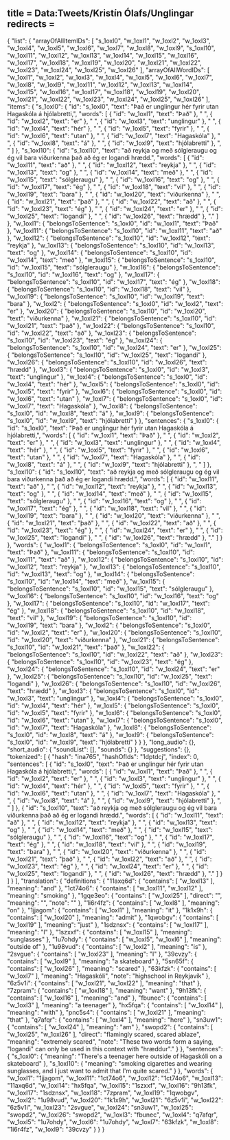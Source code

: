title = Data:Tweets/Kristín Ólafs/Unglingar
redirects =
---

{
    "list": {
        "arrayOfAllItemIDs": [
            "s_1oxl0",
            "w_1oxl1",
            "w_1oxl2",
            "w_1oxl3",
            "w_1oxl4",
            "w_1oxl5",
            "w_1oxl6",
            "w_1oxl7",
            "w_1oxl8",
            "w_1oxl9",
            "s_1oxl10",
            "w_1oxl11",
            "w_1oxl12",
            "w_1oxl13",
            "w_1oxl14",
            "w_1oxl15",
            "w_1oxl16",
            "w_1oxl17",
            "w_1oxl18",
            "w_1oxl19",
            "w_1oxl20",
            "w_1oxl21",
            "w_1oxl22",
            "w_1oxl23",
            "w_1oxl24",
            "w_1oxl25",
            "w_1oxl26"
        ],
        "arrayOfAllWordIDs": [
            "w_1oxl1",
            "w_1oxl2",
            "w_1oxl3",
            "w_1oxl4",
            "w_1oxl5",
            "w_1oxl6",
            "w_1oxl7",
            "w_1oxl8",
            "w_1oxl9",
            "w_1oxl11",
            "w_1oxl12",
            "w_1oxl13",
            "w_1oxl14",
            "w_1oxl15",
            "w_1oxl16",
            "w_1oxl17",
            "w_1oxl18",
            "w_1oxl19",
            "w_1oxl20",
            "w_1oxl21",
            "w_1oxl22",
            "w_1oxl23",
            "w_1oxl24",
            "w_1oxl25",
            "w_1oxl26"
        ],
        "items": {
            "s_1oxl0": {
                "id": "s_1oxl0",
                "text": "Það er unglingur hér fyrir utan Hagaskóla á hjólabretti,",
                "words": [
                    {
                        "id": "w_1oxl1",
                        "text": "Það"
                    },
                    " ",
                    {
                        "id": "w_1oxl2",
                        "text": "er"
                    },
                    " ",
                    {
                        "id": "w_1oxl3",
                        "text": "unglingur"
                    },
                    " ",
                    {
                        "id": "w_1oxl4",
                        "text": "hér"
                    },
                    " ",
                    {
                        "id": "w_1oxl5",
                        "text": "fyrir"
                    },
                    " ",
                    {
                        "id": "w_1oxl6",
                        "text": "utan"
                    },
                    " ",
                    {
                        "id": "w_1oxl7",
                        "text": "Hagaskóla"
                    },
                    " ",
                    {
                        "id": "w_1oxl8",
                        "text": "á"
                    },
                    " ",
                    {
                        "id": "w_1oxl9",
                        "text": "hjólabretti"
                    },
                    ", "
                ]
            },
            "s_1oxl10": {
                "id": "s_1oxl10",
                "text": "að reykja og með sólgleraugu og ég vil bara viðurkenna það að ég er logandi hrædd.",
                "words": [
                    {
                        "id": "w_1oxl11",
                        "text": "að"
                    },
                    " ",
                    {
                        "id": "w_1oxl12",
                        "text": "reykja"
                    },
                    " ",
                    {
                        "id": "w_1oxl13",
                        "text": "og"
                    },
                    " ",
                    {
                        "id": "w_1oxl14",
                        "text": "með"
                    },
                    " ",
                    {
                        "id": "w_1oxl15",
                        "text": "sólgleraugu"
                    },
                    " ",
                    {
                        "id": "w_1oxl16",
                        "text": "og"
                    },
                    " ",
                    {
                        "id": "w_1oxl17",
                        "text": "ég"
                    },
                    " ",
                    {
                        "id": "w_1oxl18",
                        "text": "vil"
                    },
                    " ",
                    {
                        "id": "w_1oxl19",
                        "text": "bara"
                    },
                    " ",
                    {
                        "id": "w_1oxl20",
                        "text": "viðurkenna"
                    },
                    " ",
                    {
                        "id": "w_1oxl21",
                        "text": "það"
                    },
                    " ",
                    {
                        "id": "w_1oxl22",
                        "text": "að"
                    },
                    " ",
                    {
                        "id": "w_1oxl23",
                        "text": "ég"
                    },
                    " ",
                    {
                        "id": "w_1oxl24",
                        "text": "er"
                    },
                    " ",
                    {
                        "id": "w_1oxl25",
                        "text": "logandi"
                    },
                    " ",
                    {
                        "id": "w_1oxl26",
                        "text": "hrædd"
                    },
                    "."
                ]
            },
            "w_1oxl1": {
                "belongsToSentence": "s_1oxl0",
                "id": "w_1oxl1",
                "text": "Það"
            },
            "w_1oxl11": {
                "belongsToSentence": "s_1oxl10",
                "id": "w_1oxl11",
                "text": "að"
            },
            "w_1oxl12": {
                "belongsToSentence": "s_1oxl10",
                "id": "w_1oxl12",
                "text": "reykja"
            },
            "w_1oxl13": {
                "belongsToSentence": "s_1oxl10",
                "id": "w_1oxl13",
                "text": "og"
            },
            "w_1oxl14": {
                "belongsToSentence": "s_1oxl10",
                "id": "w_1oxl14",
                "text": "með"
            },
            "w_1oxl15": {
                "belongsToSentence": "s_1oxl10",
                "id": "w_1oxl15",
                "text": "sólgleraugu"
            },
            "w_1oxl16": {
                "belongsToSentence": "s_1oxl10",
                "id": "w_1oxl16",
                "text": "og"
            },
            "w_1oxl17": {
                "belongsToSentence": "s_1oxl10",
                "id": "w_1oxl17",
                "text": "ég"
            },
            "w_1oxl18": {
                "belongsToSentence": "s_1oxl10",
                "id": "w_1oxl18",
                "text": "vil"
            },
            "w_1oxl19": {
                "belongsToSentence": "s_1oxl10",
                "id": "w_1oxl19",
                "text": "bara"
            },
            "w_1oxl2": {
                "belongsToSentence": "s_1oxl0",
                "id": "w_1oxl2",
                "text": "er"
            },
            "w_1oxl20": {
                "belongsToSentence": "s_1oxl10",
                "id": "w_1oxl20",
                "text": "viðurkenna"
            },
            "w_1oxl21": {
                "belongsToSentence": "s_1oxl10",
                "id": "w_1oxl21",
                "text": "það"
            },
            "w_1oxl22": {
                "belongsToSentence": "s_1oxl10",
                "id": "w_1oxl22",
                "text": "að"
            },
            "w_1oxl23": {
                "belongsToSentence": "s_1oxl10",
                "id": "w_1oxl23",
                "text": "ég"
            },
            "w_1oxl24": {
                "belongsToSentence": "s_1oxl10",
                "id": "w_1oxl24",
                "text": "er"
            },
            "w_1oxl25": {
                "belongsToSentence": "s_1oxl10",
                "id": "w_1oxl25",
                "text": "logandi"
            },
            "w_1oxl26": {
                "belongsToSentence": "s_1oxl10",
                "id": "w_1oxl26",
                "text": "hrædd"
            },
            "w_1oxl3": {
                "belongsToSentence": "s_1oxl0",
                "id": "w_1oxl3",
                "text": "unglingur"
            },
            "w_1oxl4": {
                "belongsToSentence": "s_1oxl0",
                "id": "w_1oxl4",
                "text": "hér"
            },
            "w_1oxl5": {
                "belongsToSentence": "s_1oxl0",
                "id": "w_1oxl5",
                "text": "fyrir"
            },
            "w_1oxl6": {
                "belongsToSentence": "s_1oxl0",
                "id": "w_1oxl6",
                "text": "utan"
            },
            "w_1oxl7": {
                "belongsToSentence": "s_1oxl0",
                "id": "w_1oxl7",
                "text": "Hagaskóla"
            },
            "w_1oxl8": {
                "belongsToSentence": "s_1oxl0",
                "id": "w_1oxl8",
                "text": "á"
            },
            "w_1oxl9": {
                "belongsToSentence": "s_1oxl0",
                "id": "w_1oxl9",
                "text": "hjólabretti"
            }
        },
        "sentences": {
            "s_1oxl0": {
                "id": "s_1oxl0",
                "text": "Það er unglingur hér fyrir utan Hagaskóla á hjólabretti,",
                "words": [
                    {
                        "id": "w_1oxl1",
                        "text": "Það"
                    },
                    " ",
                    {
                        "id": "w_1oxl2",
                        "text": "er"
                    },
                    " ",
                    {
                        "id": "w_1oxl3",
                        "text": "unglingur"
                    },
                    " ",
                    {
                        "id": "w_1oxl4",
                        "text": "hér"
                    },
                    " ",
                    {
                        "id": "w_1oxl5",
                        "text": "fyrir"
                    },
                    " ",
                    {
                        "id": "w_1oxl6",
                        "text": "utan"
                    },
                    " ",
                    {
                        "id": "w_1oxl7",
                        "text": "Hagaskóla"
                    },
                    " ",
                    {
                        "id": "w_1oxl8",
                        "text": "á"
                    },
                    " ",
                    {
                        "id": "w_1oxl9",
                        "text": "hjólabretti"
                    },
                    ", "
                ]
            },
            "s_1oxl10": {
                "id": "s_1oxl10",
                "text": "að reykja og með sólgleraugu og ég vil bara viðurkenna það að ég er logandi hrædd.",
                "words": [
                    {
                        "id": "w_1oxl11",
                        "text": "að"
                    },
                    " ",
                    {
                        "id": "w_1oxl12",
                        "text": "reykja"
                    },
                    " ",
                    {
                        "id": "w_1oxl13",
                        "text": "og"
                    },
                    " ",
                    {
                        "id": "w_1oxl14",
                        "text": "með"
                    },
                    " ",
                    {
                        "id": "w_1oxl15",
                        "text": "sólgleraugu"
                    },
                    " ",
                    {
                        "id": "w_1oxl16",
                        "text": "og"
                    },
                    " ",
                    {
                        "id": "w_1oxl17",
                        "text": "ég"
                    },
                    " ",
                    {
                        "id": "w_1oxl18",
                        "text": "vil"
                    },
                    " ",
                    {
                        "id": "w_1oxl19",
                        "text": "bara"
                    },
                    " ",
                    {
                        "id": "w_1oxl20",
                        "text": "viðurkenna"
                    },
                    " ",
                    {
                        "id": "w_1oxl21",
                        "text": "það"
                    },
                    " ",
                    {
                        "id": "w_1oxl22",
                        "text": "að"
                    },
                    " ",
                    {
                        "id": "w_1oxl23",
                        "text": "ég"
                    },
                    " ",
                    {
                        "id": "w_1oxl24",
                        "text": "er"
                    },
                    " ",
                    {
                        "id": "w_1oxl25",
                        "text": "logandi"
                    },
                    " ",
                    {
                        "id": "w_1oxl26",
                        "text": "hrædd"
                    },
                    "."
                ]
            }
        },
        "words": {
            "w_1oxl1": {
                "belongsToSentence": "s_1oxl0",
                "id": "w_1oxl1",
                "text": "Það"
            },
            "w_1oxl11": {
                "belongsToSentence": "s_1oxl10",
                "id": "w_1oxl11",
                "text": "að"
            },
            "w_1oxl12": {
                "belongsToSentence": "s_1oxl10",
                "id": "w_1oxl12",
                "text": "reykja"
            },
            "w_1oxl13": {
                "belongsToSentence": "s_1oxl10",
                "id": "w_1oxl13",
                "text": "og"
            },
            "w_1oxl14": {
                "belongsToSentence": "s_1oxl10",
                "id": "w_1oxl14",
                "text": "með"
            },
            "w_1oxl15": {
                "belongsToSentence": "s_1oxl10",
                "id": "w_1oxl15",
                "text": "sólgleraugu"
            },
            "w_1oxl16": {
                "belongsToSentence": "s_1oxl10",
                "id": "w_1oxl16",
                "text": "og"
            },
            "w_1oxl17": {
                "belongsToSentence": "s_1oxl10",
                "id": "w_1oxl17",
                "text": "ég"
            },
            "w_1oxl18": {
                "belongsToSentence": "s_1oxl10",
                "id": "w_1oxl18",
                "text": "vil"
            },
            "w_1oxl19": {
                "belongsToSentence": "s_1oxl10",
                "id": "w_1oxl19",
                "text": "bara"
            },
            "w_1oxl2": {
                "belongsToSentence": "s_1oxl0",
                "id": "w_1oxl2",
                "text": "er"
            },
            "w_1oxl20": {
                "belongsToSentence": "s_1oxl10",
                "id": "w_1oxl20",
                "text": "viðurkenna"
            },
            "w_1oxl21": {
                "belongsToSentence": "s_1oxl10",
                "id": "w_1oxl21",
                "text": "það"
            },
            "w_1oxl22": {
                "belongsToSentence": "s_1oxl10",
                "id": "w_1oxl22",
                "text": "að"
            },
            "w_1oxl23": {
                "belongsToSentence": "s_1oxl10",
                "id": "w_1oxl23",
                "text": "ég"
            },
            "w_1oxl24": {
                "belongsToSentence": "s_1oxl10",
                "id": "w_1oxl24",
                "text": "er"
            },
            "w_1oxl25": {
                "belongsToSentence": "s_1oxl10",
                "id": "w_1oxl25",
                "text": "logandi"
            },
            "w_1oxl26": {
                "belongsToSentence": "s_1oxl10",
                "id": "w_1oxl26",
                "text": "hrædd"
            },
            "w_1oxl3": {
                "belongsToSentence": "s_1oxl0",
                "id": "w_1oxl3",
                "text": "unglingur"
            },
            "w_1oxl4": {
                "belongsToSentence": "s_1oxl0",
                "id": "w_1oxl4",
                "text": "hér"
            },
            "w_1oxl5": {
                "belongsToSentence": "s_1oxl0",
                "id": "w_1oxl5",
                "text": "fyrir"
            },
            "w_1oxl6": {
                "belongsToSentence": "s_1oxl0",
                "id": "w_1oxl6",
                "text": "utan"
            },
            "w_1oxl7": {
                "belongsToSentence": "s_1oxl0",
                "id": "w_1oxl7",
                "text": "Hagaskóla"
            },
            "w_1oxl8": {
                "belongsToSentence": "s_1oxl0",
                "id": "w_1oxl8",
                "text": "á"
            },
            "w_1oxl9": {
                "belongsToSentence": "s_1oxl0",
                "id": "w_1oxl9",
                "text": "hjólabretti"
            }
        }
    },
    "long_audio": {},
    "short_audio": {
        "soundList": [],
        "sounds": {}
    },
    "suggestions": {},
    "tokenized": [
        {
            "hash": "ina765",
            "hashOfIds": "1dptdcj",
            "index": 0,
            "sentences": [
                {
                    "id": "s_1oxl0",
                    "text": "Það er unglingur hér fyrir utan Hagaskóla á hjólabretti,",
                    "words": [
                        {
                            "id": "w_1oxl1",
                            "text": "Það"
                        },
                        " ",
                        {
                            "id": "w_1oxl2",
                            "text": "er"
                        },
                        " ",
                        {
                            "id": "w_1oxl3",
                            "text": "unglingur"
                        },
                        " ",
                        {
                            "id": "w_1oxl4",
                            "text": "hér"
                        },
                        " ",
                        {
                            "id": "w_1oxl5",
                            "text": "fyrir"
                        },
                        " ",
                        {
                            "id": "w_1oxl6",
                            "text": "utan"
                        },
                        " ",
                        {
                            "id": "w_1oxl7",
                            "text": "Hagaskóla"
                        },
                        " ",
                        {
                            "id": "w_1oxl8",
                            "text": "á"
                        },
                        " ",
                        {
                            "id": "w_1oxl9",
                            "text": "hjólabretti"
                        },
                        ", "
                    ]
                },
                {
                    "id": "s_1oxl10",
                    "text": "að reykja og með sólgleraugu og ég vil bara viðurkenna það að ég er logandi hrædd.",
                    "words": [
                        {
                            "id": "w_1oxl11",
                            "text": "að"
                        },
                        " ",
                        {
                            "id": "w_1oxl12",
                            "text": "reykja"
                        },
                        " ",
                        {
                            "id": "w_1oxl13",
                            "text": "og"
                        },
                        " ",
                        {
                            "id": "w_1oxl14",
                            "text": "með"
                        },
                        " ",
                        {
                            "id": "w_1oxl15",
                            "text": "sólgleraugu"
                        },
                        " ",
                        {
                            "id": "w_1oxl16",
                            "text": "og"
                        },
                        " ",
                        {
                            "id": "w_1oxl17",
                            "text": "ég"
                        },
                        " ",
                        {
                            "id": "w_1oxl18",
                            "text": "vil"
                        },
                        " ",
                        {
                            "id": "w_1oxl19",
                            "text": "bara"
                        },
                        " ",
                        {
                            "id": "w_1oxl20",
                            "text": "viðurkenna"
                        },
                        " ",
                        {
                            "id": "w_1oxl21",
                            "text": "það"
                        },
                        " ",
                        {
                            "id": "w_1oxl22",
                            "text": "að"
                        },
                        " ",
                        {
                            "id": "w_1oxl23",
                            "text": "ég"
                        },
                        " ",
                        {
                            "id": "w_1oxl24",
                            "text": "er"
                        },
                        " ",
                        {
                            "id": "w_1oxl25",
                            "text": "logandi"
                        },
                        " ",
                        {
                            "id": "w_1oxl26",
                            "text": "hrædd"
                        },
                        "."
                    ]
                }
            ]
        }
    ],
    "translation": {
        "definitions": {
            "11axq6d": {
                "contains": [
                    "w_1oxl13"
                ],
                "meaning": "and"
            },
            "1ct74o6": {
                "contains": [
                    "w_1oxl11",
                    "w_1oxl12"
                ],
                "meaning": "smoking"
            },
            "1gqe3eo": {
                "contains": [
                    "w_1oxl25"
                ],
                "direct": "",
                "meaning": "",
                "note": ""
            },
            "1i6r4fz": {
                "contains": [
                    "w_1oxl8"
                ],
                "meaning": "on"
            },
            "1jjagom": {
                "contains": [
                    "w_1oxl1"
                ],
                "meaning": "it"
            },
            "1k1x9h": {
                "contains": [
                    "w_1oxl20"
                ],
                "meaning": "admit"
            },
            "1qwobgv": {
                "contains": [
                    "w_1oxl19"
                ],
                "meaning": "just"
            },
            "1sdznsx": {
                "contains": [
                    "w_1oxl17"
                ],
                "meaning": "I"
            },
            "1szxxf": {
                "contains": [
                    "w_1oxl15"
                ],
                "meaning": "sunglasses"
            },
            "1u7ohdy": {
                "contains": [
                    "w_1oxl5",
                    "w_1oxl6"
                ],
                "meaning": "outside of"
            },
            "1u98vud": {
                "contains": [
                    "w_1oxl2"
                ],
                "meaning": "is"
            },
            "2svgue": {
                "contains": [
                    "w_1oxl23"
                ],
                "meaning": "I"
            },
            "39cvzy": {
                "contains": [
                    "w_1oxl9"
                ],
                "meaning": "a skateboard"
            },
            "5sn65f": {
                "contains": [
                    "w_1oxl26"
                ],
                "meaning": "scared"
            },
            "63kfzk": {
                "contains": [
                    "w_1oxl7"
                ],
                "meaning": "Hagaskóli",
                "note": "highschool in Reykjavík"
            },
            "6z5v1i": {
                "contains": [
                    "w_1oxl21",
                    "w_1oxl22"
                ],
                "meaning": "that"
            },
            "7zpram": {
                "contains": [
                    "w_1oxl18"
                ],
                "meaning": "want"
            },
            "9h13fk": {
                "contains": [
                    "w_1oxl16"
                ],
                "meaning": "and"
            },
            "fbunec": {
                "contains": [
                    "w_1oxl3"
                ],
                "meaning": "a teenager"
            },
            "hx5fqa": {
                "contains": [
                    "w_1oxl14"
                ],
                "meaning": "with"
            },
            "pnc5s4": {
                "contains": [
                    "w_1oxl21"
                ],
                "meaning": "that"
            },
            "q7afqr": {
                "contains": [
                    "w_1oxl4"
                ],
                "meaning": "here"
            },
            "sn3uw1": {
                "contains": [
                    "w_1oxl24"
                ],
                "meaning": "am"
            },
            "swopd2": {
                "contains": [
                    "w_1oxl25",
                    "w_1oxl26"
                ],
                "direct": "flamingly scared, scared ablaze",
                "meaning": "extremely scared",
                "note": "These two words form a saying, \"logandi\" can only be used in this context with \"hræddur\"."
            }
        },
        "sentences": {
            "s_1oxl0": {
                "meaning": "There's a teenager here outside of Hagaskóli on a skateboard"
            },
            "s_1oxl10": {
                "meaning": "smoking cigarettes and wearing sunglasses, and I just want to admit that I'm quite scared."
            }
        },
        "words": {
            "w_1oxl1": "1jjagom",
            "w_1oxl11": "1ct74o6",
            "w_1oxl12": "1ct74o6",
            "w_1oxl13": "11axq6d",
            "w_1oxl14": "hx5fqa",
            "w_1oxl15": "1szxxf",
            "w_1oxl16": "9h13fk",
            "w_1oxl17": "1sdznsx",
            "w_1oxl18": "7zpram",
            "w_1oxl19": "1qwobgv",
            "w_1oxl2": "1u98vud",
            "w_1oxl20": "1k1x9h",
            "w_1oxl21": "6z5v1i",
            "w_1oxl22": "6z5v1i",
            "w_1oxl23": "2svgue",
            "w_1oxl24": "sn3uw1",
            "w_1oxl25": "swopd2",
            "w_1oxl26": "swopd2",
            "w_1oxl3": "fbunec",
            "w_1oxl4": "q7afqr",
            "w_1oxl5": "1u7ohdy",
            "w_1oxl6": "1u7ohdy",
            "w_1oxl7": "63kfzk",
            "w_1oxl8": "1i6r4fz",
            "w_1oxl9": "39cvzy"
        }
    }
}